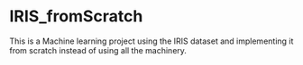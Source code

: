 # IRIS_fromScratch
This is a Machine learning project using the IRIS dataset and implementing it from scratch instead of using all the machinery.
